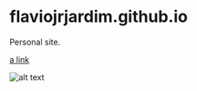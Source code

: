# flaviojrjardim.github.io
Personal site.

[a link](https://flaviojrjardim.github.io/)

![alt text](screenshots/screenshot.png)
